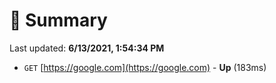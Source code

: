 # 📖 Summary
Last updated: **6/13/2021, 1:54:34 PM**

- `GET` [https://google.com](https://google.com) - **Up** (183ms)
